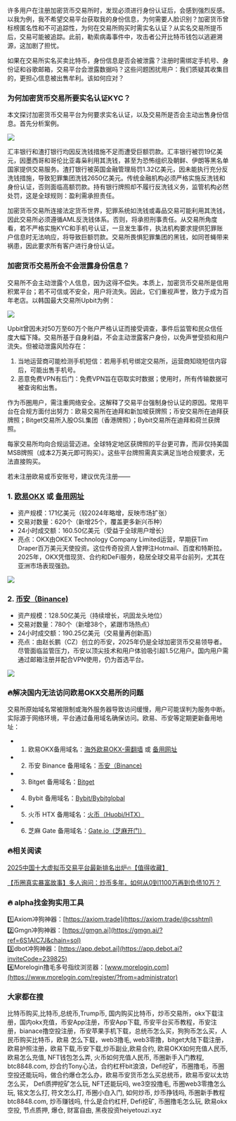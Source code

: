 许多用户在注册加密货币交易所时，发现必须进行身份认证后，会感到强烈反感。以我为例，我不希望交易平台获取我的身份信息，为何需要人脸识别？加密货币曾标榜匿名性和不可追踪性，为何在交易所购买时需实名认证？从实名交易所提币后，交易可能被追踪。此前，勒索病毒事件中，攻击者公开比特币钱包以逃避溯源，这加剧了担忧。

如果在交易所实名买卖比特币，身份信息是否会被泄露？注册时需绑定手机号、身份证和谷歌邮箱，交易平台会泄露数据吗？这些问题困扰用户：我们质疑其收集目的，更担心信息被出售牟利。该如何应对？

### 为何加密货币交易所要实名认证KYC？

本文探讨加密货币交易平台为何要求实名认证，以及交易所是否会主动出售身份信息。首先分析案例。

[![](https://307e939.webp.li/20250415173634650.png)](https://btc8848.com/top-10-exchanges)

汇丰银行和渣打银行均因反洗钱措施不足而遭受巨额罚款。汇丰银行被罚19亿美元，因墨西哥和哥伦比亚毒枭利用其洗钱，甚至为恐怖组织及朝鲜、伊朗等黑名单国家提供交易服务。渣打银行被英国金融管理局罚1.32亿美元，因未能执行充分反洗钱措施，导致犯罪集团洗钱2650亿美元。传统金融机构必须严格实施反洗钱和身份认证，否则面临高额罚款。持有银行牌照却不履行反洗钱义务，监管机构必然处罚，这是全球规则：盈利需承担责任。

加密货币交易所连接法定货币世界，犯罪系统如洗钱或毒品交易可能利用其洗钱，因此交易所必须遵循AML反洗钱体系。否则，将承担刑事责任。从交易所角度看，若不严格实施KYC和手机号认证，一旦发生事件，执法机构要求提供犯罪账户信息时无法响应，将导致巨额罚款。交易所畏惧犯罪集团的黑钱，如同苍蝇带来祸患，因此要求所有客户进行身份认证。

### 加密货币交易所会不会泄露身份信息？

交易所不会主动泄露个人信息，因为这得不偿失。本质上，加密货币交易所是信用积累平台；若不可信或不安全，用户将流失。因此，它们重视声誉，致力于成为百年老店。以韩国最大交易所Upbit为例：

[![](https://307e939.webp.li/20250415173710326.png)](https://btc8848.com/top-10-exchanges)

Upbit曾因未对50万至60万个账户严格认证而接受调查，事件后监管和民众信任度大幅下降。交易所基于自身利益，不会主动泄露客户身份，以免声誉受损和用户流失。但被动泄露风险存在：

1.  当地运营商可能检测手机短信：若用手机号绑定交易所，运营商知晓短信内容后，可能出售手机号。
2.  恶意免费VPN有后门：免费VPN旨在窃取实时数据；使用时，所有传输数据可被查询和出售。

作为币圈用户，需注重网络安全。这解释了交易平台强制身份认证的原因。常用平台在合规方面付出努力：欧易交易所在迪拜和新加坡获牌照；币安交易所在迪拜获牌照；Bitget交易所入股OSL集团（香港牌照）；Bybit交易所在迪拜和荷兰获牌照。

每家交易所均向合规运营迈进。全球特定地区获牌照的平台更可靠，而非仅持美国MSB牌照（成本2万美元即可购买）。这些平台牌照需真实满足当地合规要求，无法直接购买。

若未注册欧易或币安账号，建议优先注册——
### 1. [欧易OKX](https://www.okx.com/zh-hans/join/74873351) 或 [备用网址](https://www.chouyi.world/zh-hans/join/18639032) 
- 资产规模：171亿美元（较2024年略增，反映市场扩张）
- 交易对数量：620个（新增25个，覆盖更多新兴币种）
- 24小时成交额：160.50亿美元（受益于全球用户增长）
- 亮点：OKX由OKEX Technology Company Limited运营，早期获Tim Draper百万美元天使投资。这位传奇投资人曾押注Hotmail、百度和特斯拉。2025年，OKX凭借现货、合约和DeFi服务，稳居全球交易平台前列，尤其在亚洲市场表现强劲。

[![](https://fe095ec.webp.li/top-10-exchanges-001.jpg)](https://www.chouyi.world/zh-hans/join/18639032)

### 2. [币安（Binance)](https://accounts.binance.com/zh-CN/register?ref=36457687)
- 资产规模：128.50亿美元（持续增长，巩固龙头地位）
- 交易对数量：780个（新增38个，紧跟市场热点）
- 24小时成交额：190.25亿美元（交易量再创新高）
- 亮点：由赵长鹏（CZ）创立的币安，2025年仍是全球加密货币交易领导者。尽管面临监管压力，币安以顶尖技术和用户体验吸引超1.5亿用户。国内用户需通过邮箱注册并配合VPN使用，仍为首选平台。

[![](https://fe095ec.webp.li/top-10-exchanges-002.jpg)](https://accounts.binance.com/zh-CN/register?ref=36457687)

### 🔥解决国内无法访问欧易OKX交易所的问题
交易所原始域名常被限制或海外服务器导致访问缓慢，用户可能误判为服务中断。实际源于网络环境，平台通过备用域名确保访问。欧易、币安等定期更新备用地址：

- 1. 欧易OKX备用域名：[海外欧易OKX-需翻墙](https://www.okx.com/zh-hans/join/74873351) 或 [备用网址](https://www.chouyi.world/zh-hans/join/18639032) 
- 2. 币安 Binance 备用域名：[币安（Binance)](https://accounts.binance.com/zh-CN/register?ref=36457687)
- 3. Bitget 备用域名：[Bitget](https://www.bitget.com/zh-CN/referral/register?from=referral&clacCode=VRNEYUTR)
- 4. Bybit 备用域名：[Bybit/Bybitglobal](https://www.bybitglobal.com/zh-MY/invite/?ref=VMKORMM)
- 5. 火币 HTX 备用域名：[火币（Huobi/HTX）](https://www.htx.com/invite/zh-cn/1f?invite_code=whf45223)
- 6. 芝麻 Gate 备用域名：[Gate.io（芝麻开门）](https://www.gate.io/zh/signup?ref_type=103&ref=A1ERAQ)

### 🔥相关阅读
[2025中国十大虚拟币交易平台最新排名出炉🔥【值得收藏】](https://btc8848.com/top-10-exchanges/)

[【币圈真实暴富故事】多人询问：炒币多年，如何从0到1100万再到负债10万？](https://heiyetouzi.xyz/biquanstory001/)

### 🔥 alpha找金狗实用工具
1️⃣Axiom冲狗神器：[https://axiom.trade](https://axiom.trade/@csshtml)  
2️⃣Gmgn冲狗神器：[https://gmgn.ai](https://gmgn.ai/?ref=6S1AIC7J&chain=sol)  
3️⃣dbot冲狗神器：[https://app.debot.ai](https://app.debot.ai?inviteCode=239825)  
4️⃣Morelogin撸毛多号指纹浏览器：[www.morelogin.com](https://www.morelogin.com/register/?from=administrator)  
### 大家都在搜
比特币购买,比特币,总统币,Trump币, 国内购买比特币，炒币交易所，okx下载注册，国内okx充值，币安App注册，币安App下载, 币安平台买币教程，币安注册，bianace撸空投注册，币安苹果手机下载，总统币怎么买，狗狗币怎么买，人民币购买比特币，欧易 怎么下载，web3撸毛, web3零撸，bitget大陆下载注册，欧易护照注册，欧易下载,币安下载,炒币副业,欧易合约, 欧易OKX如何充值人民币, 欧易怎么充值, NFT钱包怎么弄, 火币如何充值人民币, 币圈新手入门教程, btc8848.com, 炒合约Tony心法，合约杠杆bit浪浪，Defi挖矿，币圈撸毛，币圈空投还能玩吗，做合约爆仓怎么办，欧易币安货币怎么买总统币，欧易币安以太坊怎么买， Defi质押挖矿怎么玩, NFT还能玩吗, we3空投撸毛, 币圈web3零撸怎么玩, 铭文怎么打, 符文怎么打, 币圈小白入门, 如何炒币, 炒币挣钱吗, 币圈新手教程btc8848.com, 炒币赚钱吗, 什么是合约杠杆, Defi挖矿, 币圈撸毛怎么玩, 欧易okx空投, 节点质押, 爆仓, 财富自由, 黑夜投资heiyetouzi.xyz